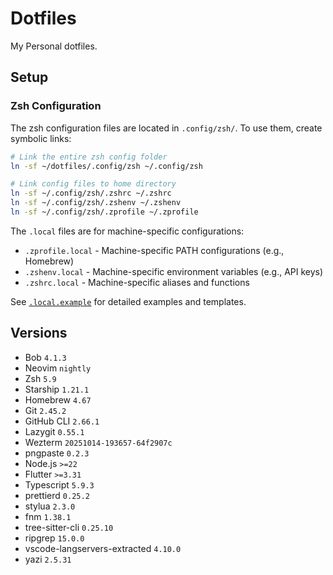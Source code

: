 # Dotfiles

My Personal dotfiles.

## Setup

### Zsh Configuration

The zsh configuration files are located in `.config/zsh/`. To use them, create symbolic links:

```bash
# Link the entire zsh config folder
ln -sf ~/dotfiles/.config/zsh ~/.config/zsh

# Link config files to home directory
ln -sf ~/.config/zsh/.zshrc ~/.zshrc
ln -sf ~/.config/zsh/.zshenv ~/.zshenv
ln -sf ~/.config/zsh/.zprofile ~/.zprofile
```

The `.local` files are for machine-specific configurations:
- `.zprofile.local` - Machine-specific PATH configurations (e.g., Homebrew)
- `.zshenv.local` - Machine-specific environment variables (e.g., API keys)
- `.zshrc.local` - Machine-specific aliases and functions

See [`.local.example`](.config/zsh/.local.example) for detailed examples and templates.

## Versions

- Bob `4.1.3`
- Neovim `nightly`
- Zsh `5.9`
- Starship `1.21.1`
- Homebrew `4.67`
- Git `2.45.2`
- GitHub CLI `2.66.1`
- Lazygit `0.55.1`
- Wezterm `20251014-193657-64f2907c`
- pngpaste `0.2.3`
- Node.js `>=22`
- Flutter `>=3.31`
- Typescript `5.9.3`
- prettierd `0.25.2`
- stylua `2.3.0` 
- fnm `1.38.1`
- tree-sitter-cli `0.25.10`
- ripgrep `15.0.0`
- vscode-langservers-extracted `4.10.0`
- yazi `2.5.31`
